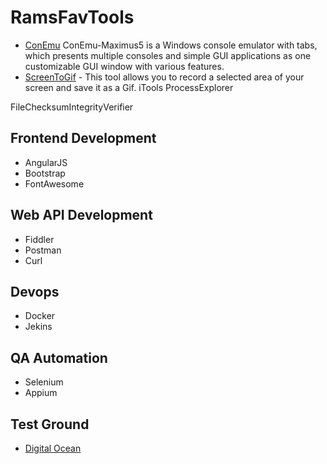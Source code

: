 # RamsFavTools


* [ConEmu](https://conemu.github.io/) ConEmu-Maximus5 is a Windows console emulator with tabs, which presents multiple consoles and simple GUI applications as one customizable GUI window with various features.
* [ScreenToGif](https://screentogif.codeplex.com/) - This tool allows you to record a selected area of your screen and save it as a Gif.
iTools
ProcessExplorer

FileChecksumIntegrityVerifier

## Frontend Development
* AngularJS
* Bootstrap
* FontAwesome

## Web API Development
* Fiddler
* Postman
* Curl




## Devops
* Docker
* Jekins

## QA Automation
* Selenium
* Appium

## Test Ground
* [Digital Ocean](www.digitalocean.com)
